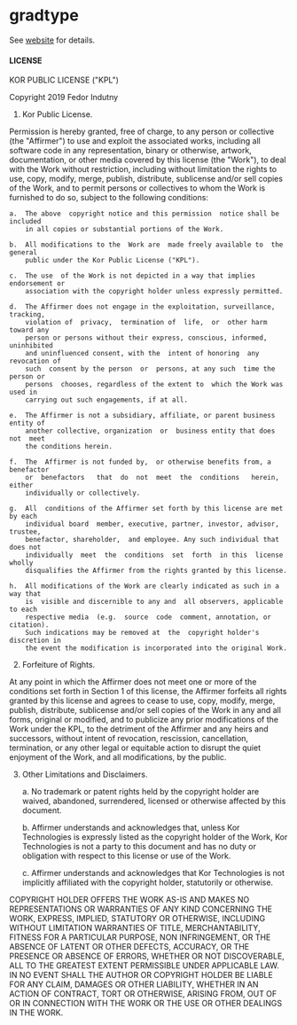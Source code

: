 # gradtype

See [website](https://gradtype.darksi.de/) for details.

#### LICENSE

KOR PUBLIC LICENSE ("KPL")

Copyright 2019 Fedor Indutny

1. Kor Public License.

Permission is hereby granted,  free  of charge, to any person or  collective (the
"Affirmer")  to use and exploit the associated works, including all software code
in  any representation,  binary  or otherwise, artwork,  documentation,  or other
media covered  by  this  license  (the  "Work"),  to deal with  the Work  without
restriction, including without limitation the rights to use, copy, modify, merge,
publish, distribute,  sublicense and/or sell  copies of the  Work,  and to permit
persons or collectives to  whom the  Work is furnished  to  do so, subject to the
following conditions:

    a.  The above  copyright notice and this permission  notice shall be included
        in all copies or substantial portions of the Work.

    b.  All modifications to the  Work are  made freely available to  the general
        public under the Kor Public License ("KPL").

    c.  The use  of the Work is not depicted in a way that implies endorsement or
        association with the copyright holder unless expressly permitted.

    d.  The Affirmer does not engage in the exploitation, surveillance, tracking,
        violation of  privacy,  termination of  life,  or  other harm  toward any
        person or persons without their express, conscious, informed, uninhibited
        and uninfluenced consent, with the  intent of honoring  any revocation of
        such  consent by the person  or  persons, at any such  time the person or
        persons  chooses, regardless of the extent to  which the Work was used in
        carrying out such engagements, if at all.

    e.  The Affirmer is not a subsidiary, affiliate, or parent business entity of
        another collective, organization  or  business entity that does not  meet
        the conditions herein.

    f.  The  Affirmer is not funded by,  or otherwise benefits from, a benefactor
        or  benefactors   that  do  not  meet  the  conditions   herein,   either
        individually or collectively.

    g.  All  conditions of the Affirmer set forth by this license are met by each
        individual board  member, executive, partner, investor, advisor, trustee,
        benefactor, shareholder,  and employee. Any such individual that does not
        individually  meet  the  conditions  set  forth  in this  license  wholly
        disqualifies the Affirmer from the rights granted by this license.

    h.  All modifications of the Work are clearly indicated as such in a way that
        is  visible and discernible to any and  all observers, applicable to each
        respective media  (e.g.  source  code  comment, annotation, or citation).
        Such indications may be removed at  the  copyright holder's discretion in
        the event the modification is incorporated into the original Work.

2. Forfeiture of Rights.

At any point in  which the  Affirmer does not meet one or  more of the conditions
set forth  in Section 1 of this license, the Affirmer forfeits all rights granted
by  this  license  and agrees  to  cease  to use, copy,  modify, merge,  publish,
distribute,  sublicense  and/or sell copies  of  the  Work in any  and all forms,
original  or modified, and to publicize any prior modifications of the Work under
the KPL,  to the detriment of the  Affirmer and any heirs and successors, without
intent of revocation, rescission, cancellation,  termination,  or any other legal
or equitable  action  to  disrupt  the  quiet  enjoyment  of  the  Work, and  all
modifications, by the public.

3. Other Limitations and Disclaimers.

    a.  No  trademark or patent  rights held by the copyright  holder are waived,
        abandoned, surrendered, licensed or otherwise affected by this document.

    b.  Affirmer understands and  acknowledges  that, unless Kor Technologies  is
        expressly listed as the copyright holder of the Work, Kor Technologies is
        not a party  to this document and has no  duty or obligation with respect
        to this license or use of the Work.

    c.  Affirmer  understands  and  acknowledges  that  Kor Technologies  is  not
        implicitly   affiliated   with  the  copyright  holder,   statutorily  or
        otherwise.

COPYRIGHT HOLDER OFFERS THE WORK AS-IS AND MAKES NO REPRESENTATIONS OR WARRANTIES
OF  ANY  KIND  CONCERNING  THE WORK,  EXPRESS, IMPLIED,  STATUTORY  OR OTHERWISE,
INCLUDING WITHOUT  LIMITATION WARRANTIES OF TITLE, MERCHANTABILITY, FITNESS FOR A
PARTICULAR PURPOSE,  NON INFRINGEMENT, OR THE ABSENCE OF LATENT OR OTHER DEFECTS,
ACCURACY, OR  THE PRESENCE OR ABSENCE OF ERRORS, WHETHER OR NOT DISCOVERABLE, ALL
TO THE  GREATEST EXTENT PERMISSIBLE  UNDER APPLICABLE LAW. IN NO  EVENT SHALL THE
AUTHOR OR  COPYRIGHT HOLDER BE LIABLE FOR  ANY CLAIM, DAMAGES OR OTHER LIABILITY,
WHETHER IN AN  ACTION OF CONTRACT, TORT OR OTHERWISE,  ARISING FROM, OUT OF OR IN
CONNECTION WITH THE WORK OR THE USE OR OTHER DEALINGS IN THE WORK.
